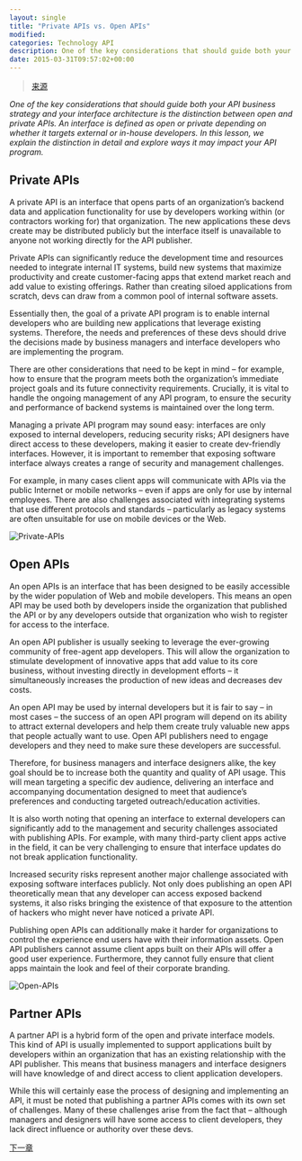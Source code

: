 ```yaml
---
layout: single
title: "Private APIs vs. Open APIs"
modified:
categories: Technology API
description: One of the key considerations that should guide both your API business strategy and your interface architecture is the distinction between open and private APIs. An interface is defined as open or private depending on whether it targets external or in-house developers. In this lesson, we explain the distinction in detail and explore ways it may impact your API program.
date: 2015-03-31T09:57:02+00:00
---
```


> [来源][1]

*One of the key considerations that should guide both your API business strategy and your interface architecture is the distinction between open and private APIs. An interface is defined as open or private depending on whether it targets external or in-house developers. In this lesson, we explain the distinction in detail and explore ways it may impact your API program.*

## Private APIs

A private API is an interface that opens parts of an organization’s backend data and application functionality for use by developers working within (or contractors working for) that organization. The new applications these devs create may be distributed publicly but the interface itself is unavailable to anyone not working directly for the API publisher.

Private APIs can significantly reduce the development time and resources needed to integrate internal IT systems, build new systems that maximize productivity and create customer-facing apps that extend market reach and add value to existing offerings. Rather than creating siloed applications from scratch, devs can draw from a common pool of internal software assets.

Essentially then, the goal of a private API program is to enable internal developers who are building new applications that leverage existing systems. Therefore, the needs and preferences of these devs should drive the decisions made by business managers and interface developers who are implementing the program.

There are other considerations that need to be kept in mind – for example, how to ensure that the program meets both the organization’s immediate project goals and its future connectivity requirements. Crucially, it is vital to handle the ongoing management of any API program, to ensure the security and performance of backend systems is maintained over the long term.

Managing a private API program may sound easy: interfaces are only exposed to internal developers, reducing security risks; API designers have direct access to these developers, making it easier to create dev-friendly interfaces. However, it is important to remember that exposing software interface always creates a range of security and management challenges.

For example, in many cases client apps will communicate with APIs via the public Internet or mobile networks – even if apps are only for use by internal employees. There are also challenges associated with integrating systems that use different protocols and standards – particularly as legacy systems are often unsuitable for use on mobile devices or the Web.

![Private-APIs](http://www.apiacademy.co/sites/default/files/Private-APIs-v5.png)

## Open APIs

An open APIs is an interface that has been designed to be easily accessible by the wider population of Web and mobile developers. This means an open API may be used both by developers inside the organization that published the API or by any developers outside that organization who wish to register for access to the interface.

An open API publisher is usually seeking to leverage the ever-growing community of free-agent app developers. This will allow the organization to stimulate development of innovative apps that add value to its core business, without investing directly in development efforts – it simultaneously increases the production of new ideas and decreases dev costs.

An open API may be used by internal developers but it is fair to say – in most cases – the success of an open API program will depend on its ability to attract external developers and help them create truly valuable new apps that people actually want to use. Open API publishers need to engage developers and they need to make sure these developers are successful.

Therefore, for business managers and interface designers alike, the key goal should be to increase both the quantity and quality of API usage. This will mean targeting a specific dev audience, delivering an interface and accompanying documentation designed to meet that audience’s preferences and conducting targeted outreach/education activities.

It is also worth noting that opening an interface to external developers can significantly add to the management and security challenges associated with publishing APIs. For example, with many third-party client apps active in the field, it can be very challenging to ensure that interface updates do not break application functionality.

Increased security risks represent another major challenge associated with exposing software interfaces publicly. Not only does publishing an open API theoretically mean that any developer can access exposed backend systems, it also risks bringing the existence of that exposure to the attention of hackers who might never have noticed a private API.

Publishing open APIs can additionally make it harder for organizations to control the experience end users have with their information assets. Open API publishers cannot assume client apps built on their APIs will offer a good user experience. Furthermore, they cannot fully ensure that client apps maintain the look and feel of their corporate branding.

![Open-APIs](http://www.apiacademy.co/sites/default/files/Open-APIs-v5.png)

## Partner APIs

A partner API is a hybrid form of the open and private interface models. This kind of API is usually implemented to support applications built by developers within an organization that has an existing relationship with the API publisher. This means that business managers and interface designers will have knowledge of and direct access to client application developers.

While this will certainly ease the process of designing and implementing an API, it must be noted that publishing a partner APIs comes with its own set of challenges. Many of these challenges arise from the fact that – although managers and designers will have some access to client developers, they lack direct influence or authority over these devs.




[下一章][2]


[1]: http://www.apiacademy.co/lessons/api-strategy/private-apis-vs-open-apis
[2]: /api/api-design-basics/
